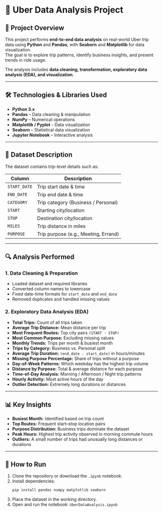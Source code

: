 # 🚖 Uber Data Analysis Project

## 📌 Project Overview
This project performs **end-to-end data analysis** on real-world Uber trip data using **Python** and **Pandas**, with **Seaborn** and **Matplotlib** for data visualization.  
The goal is to explore trip patterns, identify business insights, and present trends in ride usage.

The analysis includes **data cleaning, transformation, exploratory data analysis (EDA), and visualization**.

---

## 🛠️ Technologies & Libraries Used
- **Python 3.x**
- **Pandas** – Data cleaning & manipulation
- **NumPy** – Numerical operations
- **Matplotlib / Pyplot** – Data visualization
- **Seaborn** – Statistical data visualization
- **Jupyter Notebook** – Interactive analysis

---

## 📂 Dataset Description
The dataset contains trip-level details such as:

| Column       | Description |
|--------------|-------------|
| `START_DATE` | Trip start date & time |
| `END_DATE`   | Trip end date & time |
| `CATEGORY`   | Trip category (Business / Personal) |
| `START`      | Starting city/location |
| `STOP`       | Destination city/location |
| `MILES`      | Trip distance in miles |
| `PURPOSE`    | Trip purpose (e.g., Meeting, Errand) |

---

## 🔍 Analysis Performed

### **1. Data Cleaning & Preparation**
- Loaded dataset and required libraries
- Converted column names to lowercase
- Fixed date-time formats for `start_date` and `end_date`
- Removed duplicates and handled missing values

### **2. Exploratory Data Analysis (EDA)**
- **Total Trips:** Count of all trips taken
- **Average Trip Distance:** Mean distance per trip
- **Most Frequent Routes:** Top city pairs `(START ➝ STOP)`
- **Most Common Purpose:** Excluding missing values
- **Monthly Trends:** Trips per month & busiest month
- **Trips by Category:** Business vs. Personal split
- **Average Trip Duration:** `(end_date - start_date)` in hours/minutes
- **Missing Purpose Percentage:** Share of trips without a purpose
- **Day-of-Week Patterns:** Which weekday has the highest trip volume
- **Distance by Purpose:** Total & average distance for each purpose
- **Time-of-Day Analysis:** Morning / Afternoon / Night trip patterns
- **Hourly Activity:** Most active hours of the day
- **Outlier Detection:** Extremely long durations or distances

---

## 📊 Key Insights
- **Busiest Month:** Identified based on trip count
- **Top Routes:** Frequent start–stop location pairs
- **Purpose Distribution:** Business trips dominate the dataset
- **Peak Hours:** Highest trip activity observed in morning commute hours
- **Outliers:** A small number of trips had unusually long distances or durations

---

## 🚀 How to Run
1. Clone the repository or download the `.ipynb` notebook.
2. Install dependencies:
   ```bash
   pip install pandas numpy matplotlib seaborn
3. Place the dataset in the working directory.
4. Open and run the notebook: `UberDataAnalysis.ipynb`
